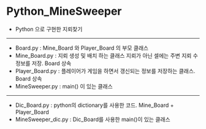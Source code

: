 # Python_MineSweeper
- Python 으로 구현한 지뢰찾기
* * *
- Board.py : Mine_Board 와 Player_Board 의 부모 클래스
- Mine_Board.py : 지뢰 생성 및 배치 하는 클래스 지뢰가 아닌 셀에는 주변 지뢰 수 정보를 저장. Board 상속
- Player_Board.py : 플레이어가 게임을 하면서 갱신되는 정보를 저장하는 클래스. Board 상속 
- MineSweeper.py : main() 이 있는 클래스 
* * *
- Dic_Board.py : python의 dictionary를 사용한 코드. Mine_Board + Player_Board
- MineSweeper_dic.py : Dic_Board를 사용한 main()이 있는 클래스
